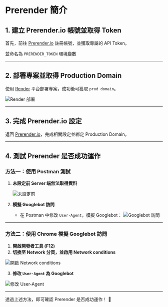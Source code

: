 # Prerender 簡介

## 1. 建立 Prerender.io 帳號並取得 Token

首先，前往 [Prerender.io](https://dashboard.prerender.io/) 註冊帳號，並獲取專屬的 API Token。

並命名為 `PRERENDER_TOKEN` 環境變數

---

## 2. 部署專案並取得 Production Domain

使用 [Render](https://dashboard.render.com/) 平台部署專案，成功後可獲取 `prod domain`。

![Render 部署](https://github.com/user-attachments/assets/6ca95517-cd23-448d-8b83-f83f6a6b3780)

---

## 3. 完成 Prerender.io 設定

返回 [Prerender.io](https://dashboard.prerender.io/)，完成相關設定並綁定 Production Domain。

---

## 4. 測試 Prerender 是否成功運作

### 方法一：使用 Postman 測試

1. **未設定前 Server 端無法取得資料**

   ![未設定前](https://github.com/user-attachments/assets/cf735ada-3364-477f-b9dc-65d55b760f95)

2. **模擬 Googlebot 訪問**
   - 在 Postman 中修改 `User-Agent`，模擬 Googlebot：
![Googlebot 訪問](https://github.com/user-attachments/assets/347172ed-c9a6-4455-9d8c-d01ef4498ab4)

---

### 方法二：使用 Chrome 模擬 Googlebot 訪問

1. **開啟開發者工具 (F12)**
2. **切換至 Network 分頁，並啟用 Network conditions**

![開啟 Network conditions](https://github.com/user-attachments/assets/84c5f0da-f0ed-49e2-abbc-513c12cd4768)

3. **修改 `User-Agent` 為 Googlebot**

![修改 User-Agent](https://github.com/user-attachments/assets/32d1a646-108f-4a6d-83f2-97f23fc74ee9)

---

透過上述方法，即可確認 Prerender 是否成功運作！ 🚀
